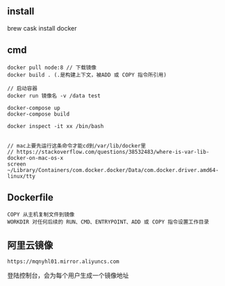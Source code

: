 
## install 

brew cask install docker

## cmd

```
docker pull node:8 // 下载镜像
docker build . (.是构建上下文，被ADD 或 COPY 指令所引用)

// 启动容器
docker run 镜像名 -v /data test

docker-compose up
docker-compose build

docker inspect -it xx /bin/bash


// mac上要先运行这条命令才能cd到/var/lib/docker里
// https://stackoverflow.com/questions/38532483/where-is-var-lib-docker-on-mac-os-x
screen ~/Library/Containers/com.docker.docker/Data/com.docker.driver.amd64-linux/tty
```

## Dockerfile

```
COPY 从主机复制文件到镜像
WORKDIR 对任何后续的 RUN、CMD、ENTRYPOINT、ADD 或 COPY 指令设置工作目录
```

## 阿里云镜像

```
https://mqnyhl01.mirror.aliyuncs.com
```

登陆控制台，会为每个用户生成一个镜像地址
